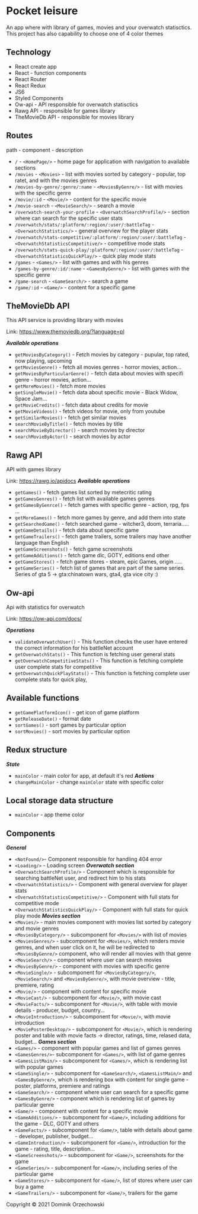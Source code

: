# Pocket leisure
An app where with library of games, movies and your overwatch statisctics. This project has also capability to choose one of 4 color themes 
## **Technology**
* React create app
* React - function components
* React Router
* React Redux
* JS6 
* Styled Components
* Ow-api - API responsible for overwatch statisctics
* Rawg API - responsible for games library
* TheMovieDb API - responsible for movies library

## **Routes**
path - component - description
* `/` - `<HomePage/>` - home page for application with navigation to available sections
* `/movies` - `<Movies>` - list with movies sorted by category - popular, top ratet, and with the movies genres
* `/movies-by-genre/:genre/:name` - `<MoviesByGenre/>` - list with movies with the specific genre
* `/movie/:id` - `<Movie/>` - content for the specific movie
* `/movie-search` - `<MovieSearch/>` - search a movie
* `/overwatch-search-your-profile` - `<OverwatchSearchProfile/>` - section where can search for the specific user stats
* `/overwatch/stats/:platform/:region/:user/:battleTag` - `<OverwatchStatistics/>` - general overview for the player stats
* `/overwatch/stats-competitive/:platform/:region/:user/:battleTag` - `<OverwatchStatisticsCompetitive/>` - competitive mode stats
* `/overwatch/stats-quick-play/:platform/:region/:user/:battleTag` - `<OverwatchStatisticsQuickPlay/>` - quick play mode stats
* `/games` - `<Games/>` - list with games and with his genres
* `/games-by-genre/:id/:name` - `<GamesByGenre/>` - list with games with the specific genre
* `/game-search` - `<GameSearch/>` - search a game
* `/game/:id` - `<Game/>` - content for a specific game
## **TheMovieDb API**
This API service is providing library with movies 


Link: https://www.themoviedb.org/?language=pl

***Available operations***
* `getMoviesByCategory()` - Fetch movies by category - pupular, top rated, now playing, upcoming
* `getMoviesGenre()` - fetch all movies genres - horror movies, action...
* `getMoviesByParticularGenre()` - fetch data about movies with specifi genre - horror movies, action...
* `getMoreMovies()` - fetch more movies
* `getSingleMovie()` - fetch data about specific movie - Black Widow, Space Jam...
* `getMovieCredits()` - fetch data about credits for movie
* `getMovieVideos()` -  fetch videos for movie, only from youtube
* `getSimilarMovies()` - fetch get similar movies
* `searchMovieByTitle()` - fetch movies by title
* `searchMovieByDirector()` - search movies by director
* `searchMovieByActor()` - search movies by actor
## **Rawg API**
API with games library 


Link: https://rawg.io/apidocs
***Available operations***
* `getGames()` - fetch games list sorted by metecritic rating
* `getGamesGenres()` - fetch list with available games genres
* `getGamesByGenrce()` - fetch games with specific genre - action, rpg, fps ...
* `getMoreGames()` -  fetch more games by genre,  and add them into state
* `getSearchedGame()` - fetch searched game - witcher3, doom, terraria.....
* `getGameDetails()` - fetch data about specific game 
* `getGameTrailers()` - fetch game trailers, some trailers may have another language than English
* `getGameScreenshots()` -  fetch game screenshots
* `getGameAdditions()` - fetch game dlc, GOTY, editions end other
* `getGameStores()` -  fetch game stores - steam, epic Games, origin .....
* `getGameSeries()` -  fetch list of games that are part of the same series. Series of gta 5 -> gta:chinatown wars, gta4, gta vice city :)

## **Ow-api**
Api with statistics for overwatch


Link: https://ow-api.com/docs/ 

***Operations***
* `validateOverwatchUser()` - This function checks the user have entered the correct information for his battleNet account
* `getOverwatchStats()` - This function is fetching user general stats
* `getOverwatchCompetitiveStats()` - This function is fetching complete user complete stats for competitive
* `getOverwatchQuickPlayStats()` - This function  is fetching  complete user complete stats for quick play,

## **Available functions**
* `getGamePlatformIcon()` -  get icon of game platform
* `getReleaseDate()` - format date 
* `sortGames()` - sort games by particular option
* `sortMovies()` - sort movies by particular option

## **Redux structure**
***State***
* `mainColor` - main color for app, at default it's red
***Actions***
* `changeMainColor` - change `mainColor` state with specific color
## **Local storage data structure**
* `mainColor` - app theme color

## **Components**
***General***
* `<NotFound/>`- Component responsible for handling 404 error
* `<Loading/>` - Loading screen
***Overwatch section***
* `<OverwatchSearchProfile/>` - Component which is responsible for searching battleNet user, and redirect him to his stats
* `<OverwatchStatistics/>` - Component with general overview for player stats
* `<OverwatchStatisticsCompetitive/>` - Component with full stats for competitive mode
* `<OverwatchStatisticsQuickPlay/>` - Component with full stats for quick play mode
***Movies section***
* `<Movies/>` - main movies component with movies list sorted by category and movie genres
* `<MoviesByCategory/>` - subcomponent for `<Movies/>` with list of movies
* `<MoviesGenres/>` - subcomponent for `<Movies/>`, which renders movie genres, and when user click on it,
 he will be redirected to `<MoviesByGenre/>` component, who will render all movies with that genre
 * `<MovieSearch/>` - component where user can search movies
 * `<MoviesByGenre/>` - component with movies with specific genre
 * `<MovieSingle/>` - subcomponent for `<MoviesByCategory/>`,`<MovieSearch/>` and `<MoviesByGenre/>`, with movie overview - title, premiere, rating
 * `<Movie/>` - component with content for specific movie
 * `<MovieCast/>` - subcomponent for `<Movie/>`, with movie cast
 * `<MovieFacts/>` - subcomponent for `<Movie/>`, with table with movie details - producer, budget, country...
 * `<MovieIntroduction/>` - subcomponent for `<Movie/>`, with movie introduction
 * `<MoviePosterDesktop/>` - subcomponent for `<Movie/>`, which is rendering poster and table with movie facts -> director, ratings, time, relased data, budget...
 ***Games section***
 * `<Games/>` - component with popular games and list of games genres
 * `<GamesGenres/>`- subcomponent for `<Games/>`, with list of game genres
 * `<GamesListMain/>` - subcomponent for `<Games/>`, which is rendering list with popular games
 * `<GameSingle/>` - subcomponent for `<GameSearch/>`, `<GamesListMain/>` and `<GamesByGenre/>`, which is rendering box with content for single game - poster, platforms, premiere and ratings
 * `<GameSearch/>` - component where user can search for a specific game
 * `<GamesByGenre/>` - component which is rendering list of games by particular genre
 * `<Game/>` - component with content for a specific movie
 * `<GameAdditions/>` - subcomponent for `<Game/>`, including additions for the game - DLC, GOTY and others
 * `<GameFacts/>` - subcomponent for `<Game/>`, table with details about game - developer, publisher, budget...
 * `<GameIntroduction/>` - subcomponent for `<Game/>`, introduction for the game - rating, title, description...
 * `<GameScreenshots/>` - subcomponent for `<Game/>`, screenshots for the game
 * `<GameSeries/>` - subcomponent for `<Game/>`, including series of the particular game
 * `<GameStores/>` - subcomponent for `<Game/>`, list of stores where user can buy a game
 * `<GameTrailers/>` - subcomponent for `<Game/>`, trailers for the game



 Copyright © 2021 Dominik Orzechowski





